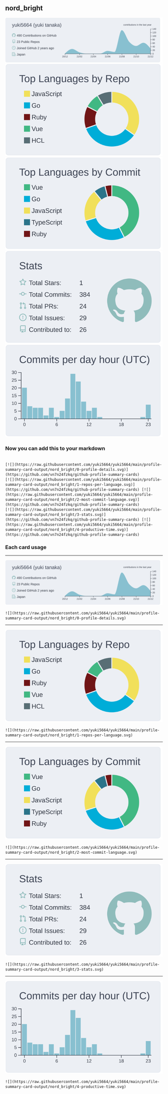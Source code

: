 ## nord_bright

[![](./0-profile-details.svg)](https://github.com/vn7n24fzkq/github-profile-summary-cards)
[![](./1-repos-per-language.svg)](https://github.com/vn7n24fzkq/github-profile-summary-cards) [![](./2-most-commit-language.svg)](https://github.com/vn7n24fzkq/github-profile-summary-cards)
[![](./3-stats.svg)](https://github.com/vn7n24fzkq/github-profile-summary-cards) [![](./4-productive-time.svg)](https://github.com/vn7n24fzkq/github-profile-summary-cards)
### Now you can add this to your markdown
```

[![](https://raw.githubusercontent.com/yuki5664/yuki5664/main/profile-summary-card-output/nord_bright/0-profile-details.svg)](https://github.com/vn7n24fzkq/github-profile-summary-cards)
[![](https://raw.githubusercontent.com/yuki5664/yuki5664/main/profile-summary-card-output/nord_bright/1-repos-per-language.svg)](https://github.com/vn7n24fzkq/github-profile-summary-cards) [![](https://raw.githubusercontent.com/yuki5664/yuki5664/main/profile-summary-card-output/nord_bright/2-most-commit-language.svg)](https://github.com/vn7n24fzkq/github-profile-summary-cards)
[![](https://raw.githubusercontent.com/yuki5664/yuki5664/main/profile-summary-card-output/nord_bright/3-stats.svg)](https://github.com/vn7n24fzkq/github-profile-summary-cards) [![](https://raw.githubusercontent.com/yuki5664/yuki5664/main/profile-summary-card-output/nord_bright/4-productive-time.svg)](https://github.com/vn7n24fzkq/github-profile-summary-cards)

```

### Each card usage
---

![](./0-profile-details.svg)

```
![](https://raw.githubusercontent.com/yuki5664/yuki5664/main/profile-summary-card-output/nord_bright/0-profile-details.svg)
```

    

---

![](./1-repos-per-language.svg)

```
![](https://raw.githubusercontent.com/yuki5664/yuki5664/main/profile-summary-card-output/nord_bright/1-repos-per-language.svg)
```

    

---

![](./2-most-commit-language.svg)

```
![](https://raw.githubusercontent.com/yuki5664/yuki5664/main/profile-summary-card-output/nord_bright/2-most-commit-language.svg)
```

    

---

![](./3-stats.svg)

```
![](https://raw.githubusercontent.com/yuki5664/yuki5664/main/profile-summary-card-output/nord_bright/3-stats.svg)
```

    

---

![](./4-productive-time.svg)

```
![](https://raw.githubusercontent.com/yuki5664/yuki5664/main/profile-summary-card-output/nord_bright/4-productive-time.svg)
```

    
